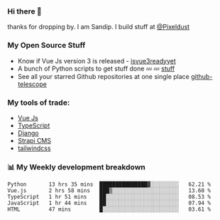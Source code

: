 ### Hi there 👋

thanks for dropping by.
I am Sandip. I build stuff at [@Pixeldust](github.com/pixeldust-in/)

###  **My Open Source Stuff**

 - Know if Vue Js version 3 is released -  [isvue3readyyet](https://github.com/sandiprb/isvue3readyyet)
 - A bunch of Python scripts to get stuff done 💤 💤 [stuff](https://github.com/sandiprb/stuff)
 - See all your starred Github repositories at one single place [github-telescope](https://github.com/sandiprb/github-telescope)



###  **My tools of trade:**
 - [Vue Js](https://github.com/vuejs/vue/)
 - [TypeScript](https://github.com/microsoft/TypeScript)
 - [Django](github.com/django/django)
 - [Strapi CMS](github.com/strapi/strapi)
 - [tailwindcss](https://github.com/tailwindlabs/tailwindcss)


###  📊 **My Weekly development breakdown**
<!--START_SECTION:waka-->
```text
Python       13 hrs 35 mins  ███████████████▓░░░░░░░░░   62.21 % 
Vue.js       2 hrs 58 mins   ███▒░░░░░░░░░░░░░░░░░░░░░   13.60 % 
TypeScript   1 hr 51 mins    ██░░░░░░░░░░░░░░░░░░░░░░░   08.53 % 
JavaScript   1 hr 44 mins    ██░░░░░░░░░░░░░░░░░░░░░░░   07.94 % 
HTML         47 mins         █░░░░░░░░░░░░░░░░░░░░░░░░   03.61 % 
```
<!--END_SECTION:waka-->
